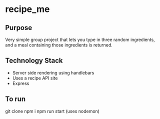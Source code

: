 # recipe_me

## Purpose
Very simple group project that lets you type in three random ingredients, and a meal containing those ingredients is returned.

## Technology Stack
- Server side rendering using handlebars
- Uses a recipe API site
- Express

## To run
git clone
npm i
npm run start (uses nodemon)
